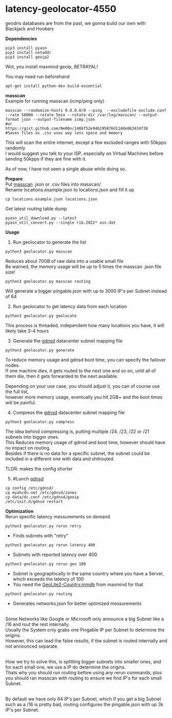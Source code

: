 # latency-geolocator-4550

geodns databases are from the past, we gonna build our own with Blackjack and Hookers

**Dependencies**<br />
```
pip3 install pyasn
pip3 install netaddr
pip3 install geoip2
```
Wot, you install maxmind geoip, BETRAYAL!

You may need run beforehand
```
apt-get install python-dev build-essential
```

**masscan**<br />
Example for running masscan (icmp/ping only)
```
masscan --randomize-hosts 0.0.0.0/0 --ping  --excludefile exclude.conf --rate 50000 --rotate 5min --rotate-dir /var/log/masscan/ --output-format json --output-filename icmp.json
#or
https://gist.github.com/Ne00n/140bf52e94b195876d11dde063434f38
#Saves files as .csv uses way less space and memory
```
This will scan the entire internet, except a few excluded ranges with 50kpps randomly<br />
I would suggest you talk to your ISP, especially on Virtual Machines before sending 50kpps if they are fine with it.

As of now, I have not seen a single abuse while doing so.

**Prepare**<br />
Put [masscan](https://github.com/robertdavidgraham/masscan) .json or .csv files into masscan/<br />
Rename locations.example.json to locations.json and fill it up<br />
```
cp locations.example.json locations.json
```
Get latest routing table dump
```
pyasn_util_download.py --latest
pyasn_util_convert.py --single rib.2022* asn.dat
```

**Usage**<br />
1. Run geolocator to generate the list<br />
```
python3 geolocator.py masscan
```
Reduces about 70GB of raw data into a usable small file<br />
Be warned, the memory usage will be up to 5 times the masscan .json file size!<br />

```
python3 geolocator.py masscan routing
```
Will generate a bigger pingable.json with up to 3000 IP's per Subnet instead of 64

2. Run geolocator to get latency data from each location
```
python3 geolocator.py geolocate
```
This process is threaded, independent how many locations you have, it will likely take 3-4 hours<br />

3. Generate the [gdnsd](https://github.com/gdnsd/gdnsd) datacenter subnet mapping file
```
python3 geolocator.py generate
```
To reduce memory usage and gdnsd boot time, you can specify the failover nodes.<br>
If one machine dies, it gets routed to the next one and so on, until all of them die, then it gets forwarded to the next available.<br>

Depending on your use case, you should adjust it, you can of course use the full list,<br>
however more memory usage, eventually you hit 2GB+ and the boot times will be painful.<br>

4. Compress the [gdnsd](https://github.com/gdnsd/gdnsd) datacenter subnet mapping file
```
python3 geolocator.py compress
```
The idea behind compressing is, putting multiple /24, /23, /22 or /21 subnets into bigger ones.<br>
This Reduces memory usage of gdnsd and boot time, however should have no impact on routing.<br>
Besides if there is no data for a specific subnet, the subnet could be included in a different one with data and shitrouted.<br>

TLDR: makes the config shorter<br>

5. #Lunch [gdnsd](https://github.com/gdnsd/gdnsd)
```
cp config /etc/gdnsd/
cp myahcdn.net /etc/gdnsd/zones
cp data/dc.conf /etc/gdnsd/geoip
/etc/init.d/gdnsd restart
```

**Optimization**<br />
Rerun specific latency messurements on demand
```
python3 geolocator.py rerun retry
```
- Finds subnets with "retry"
```
python3 geolocator.py rerun latency 400
```
- Subnets with reported latency over 400
```
python3 geolocator.py rerun geo 100
```
- Subnet is geographically in the same country where you have a Server, which exceeds the latency of 100<br />
- You need the [GeoLite2-Country.mmdb](https://dev.maxmind.com/geoip/geolite2-free-geolocation-data) from maxmind for that
```
python3 geolocator.py routing
```
- Generates networks.json for better optimized messurements<br><br>

Some Networks like Google or Microsoft only announce a big Subnet like a /16 and rout the rest internally.<br>
Usually the System only grabs one Pingable IP per Subnet to determine the origins.<br>
However, this can lead the false results, if the subnet is routed internally and not announced separate.<br><br>

How we try to solve this, is splitting bigger subnets into smaller ones, and for each small one, we use a IP do determine the origins.<br>
Thats why you should run routing before using any rerun commands, plus you should ran masscan with routing to ensure we find IP's for each small Subnet.<br><br>

By default we have only 64 IP's per Subnet, which if you get a big Subnet such as a /16 is pretty bad, routing configures the pingable.json with up 3k IP's per Subnet.<br>

